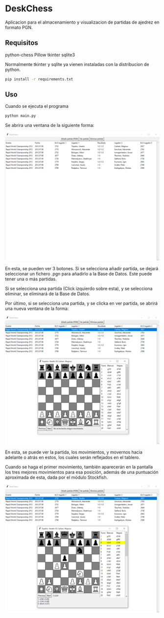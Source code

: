 # DeskChess

Aplicacion para el almacenamiento y visualizacion de partidas de ajedrez en formato PGN.

## Requisitos

python-chess
Pillow
tkinter
sqlite3

Normalmente tkinter y sqlite ya vienen instaladas con la distribucion de python.

```bash
pip install -r requirements.txt
```

## Uso

Cuando se ejecuta el programa

```bash
python main.py
```

Se abrira una ventana de la siguiente forma:

![Ventana inicial](assets/f1.png)

En esta, se pueden ver 3 botones. Si se selecciona añadir partida, se dejará seleccionar un fichero .pgn para añadirlo a la Base de Datos. Este puede tener una o más partidas.

Si se selecciona una partida (Click izquierdo sobre esta), y se selecciona eliminar, se eliminará de la Base de Datos.

Por último, si se selecciona una partida, y se clicka en ver partida, se abrirá una nueva ventana  de la forma:

![Ventana secundaria](assets/f2.png)

En esta, se puede ver la partida, los movimientos, y movernos hacia adelante o atrás en estos, los cuales serán reflejados en el tablero.

Cuando se haga el primer movimiento, también aparecerán en la pantalla los tres mejores movimientos para esa posición, además de una puntuación aproximada de esta, dada por el módulo Stockfish.

![Ventana secundaria 2](assets/f3.png)
